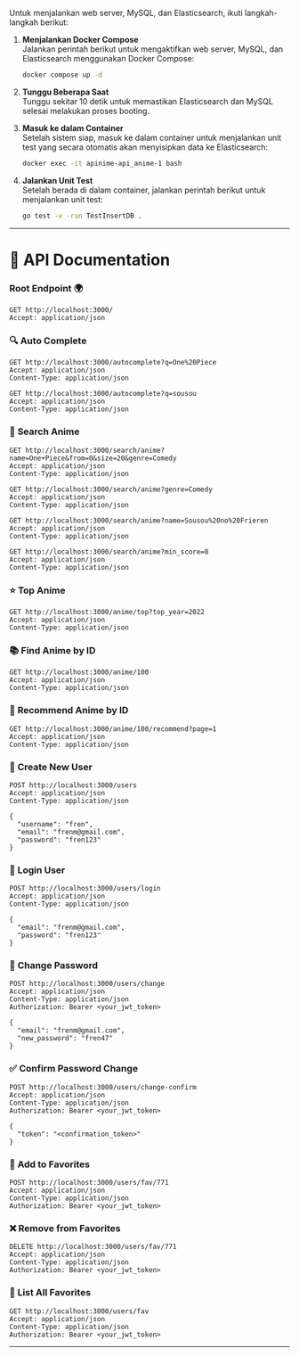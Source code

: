 
Untuk menjalankan web server, MySQL, dan Elasticsearch, ikuti langkah-langkah berikut:

1. **Menjalankan Docker Compose**  
   Jalankan perintah berikut untuk mengaktifkan web server, MySQL, dan Elasticsearch menggunakan Docker Compose:

   ```bash
   docker compose up -d
   ```


2. **Tunggu Beberapa Saat**  
   Tunggu sekitar 10 detik untuk memastikan Elasticsearch dan MySQL selesai melakukan proses booting.


3. **Masuk ke dalam Container**  
   Setelah sistem siap, masuk ke dalam container untuk menjalankan unit test yang secara otomatis akan menyisipkan data ke Elasticsearch:

   ```bash
   docker exec -it apinime-api_anime-1 bash
   ```

4. **Jalankan Unit Test**  
   Setelah berada di dalam container, jalankan perintah berikut untuk menjalankan unit test:

   ```bash
   go test -v -run TestInsertDB .
   ```

---

# 📑 API Documentation

### Root Endpoint 🌍
```
GET http://localhost:3000/
Accept: application/json
```

### 🔍 **Auto Complete**
```
GET http://localhost:3000/autocomplete?q=One%20Piece
Accept: application/json
Content-Type: application/json
```

```
GET http://localhost:3000/autocomplete?q=sousou
Accept: application/json
Content-Type: application/json
```

### 🔎 **Search Anime**
```
GET http://localhost:3000/search/anime?name=One+Piece&from=0&size=20&genre=Comedy
Accept: application/json
Content-Type: application/json
```

```
GET http://localhost:3000/search/anime?genre=Comedy
Accept: application/json
Content-Type: application/json
```

```
GET http://localhost:3000/search/anime?name=Sousou%20no%20Frieren
Accept: application/json
Content-Type: application/json
```

```
GET http://localhost:3000/search/anime?min_score=8
Accept: application/json
Content-Type: application/json
```

### ⭐ **Top Anime**
```
GET http://localhost:3000/anime/top?top_year=2022
Accept: application/json
Content-Type: application/json
```

### 📚 **Find Anime by ID**
```
GET http://localhost:3000/anime/100
Accept: application/json
Content-Type: application/json
```

### 🤖 **Recommend Anime by ID**
```
GET http://localhost:3000/anime/100/recommend?page=1
Accept: application/json
Content-Type: application/json
```

### 📝 **Create New User**
```
POST http://localhost:3000/users
Accept: application/json
Content-Type: application/json

{
  "username": "fren",
  "email": "frenm@gmail.com",
  "password": "fren123"
}
```
### 🔐 **Login User**
```
POST http://localhost:3000/users/login
Accept: application/json
Content-Type: application/json

{
  "email": "frenm@gmail.com",
  "password": "fren123"
}
```

### 🔑 **Change Password**
```
POST http://localhost:3000/users/change
Accept: application/json
Content-Type: application/json
Authorization: Bearer <your_jwt_token>

{
  "email": "frenm@gmail.com",
  "new_password": "fren47"
}
```

### ✅ **Confirm Password Change**
```
POST http://localhost:3000/users/change-confirm
Accept: application/json
Content-Type: application/json
Authorization: Bearer <your_jwt_token>

{
  "token": "<confirmation_token>"
}
```


### 💖 **Add to Favorites**
```
POST http://localhost:3000/users/fav/771
Accept: application/json
Content-Type: application/json
Authorization: Bearer <your_jwt_token>
```

### ❌ **Remove from Favorites**
```
DELETE http://localhost:3000/users/fav/771
Accept: application/json
Content-Type: application/json
Authorization: Bearer <your_jwt_token>
```

### 📜 **List All Favorites**
```
GET http://localhost:3000/users/fav
Accept: application/json
Content-Type: application/json
Authorization: Bearer <your_jwt_token>
```

---

